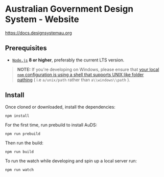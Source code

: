 Australian Government Design System - Website
====

https://docs.designsystemau.org


## Prerequisites
- [`Node.js`](https://nodejs.org) **8 or higher**, preferably the current LTS version.

> **NOTE:** If you're developing on Windows, please ensure that [your local `npm` configuration is using a shell that supports UNIX like folder pathing](https://stackoverflow.com/questions/23243353/how-to-set-shell-for-npm-run-scripts-in-windows) ( i.e `a/unix/path`  rather than `a\\windows\\path` ).


## Install

Once cloned or downloaded, install the dependencies:

```
npm install
```

For the first time, run prebuild to install AuDS: 

```
npm run prebuild
```

Then run the build:

```
npm run build
```

To run the watch while developing and spin up a local server run:

```
npm run watch
```
